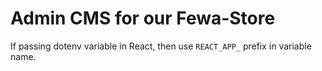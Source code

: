 # Admin CMS for our Fewa-Store 

If passing dotenv variable in React, then use `REACT_APP_` prefix in variable name.